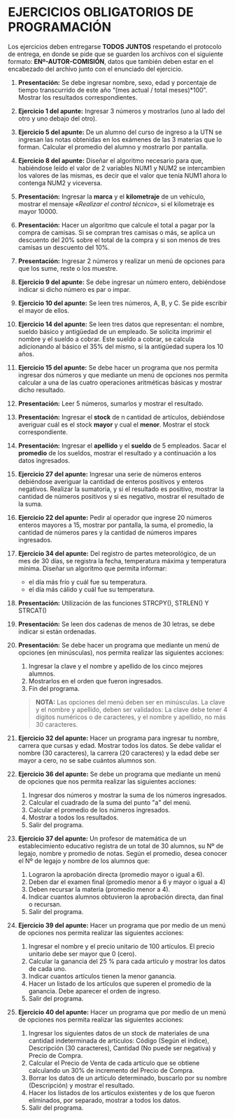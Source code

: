# EJERCICIOS OBLIGATORIOS DE PROGRAMACIÓN
Los ejercicios deben entregarse __TODOS JUNTOS__ respetando el protocolo de entrega, en donde se pide que se guarden los archivos con el siguiente formato: __ENº-AUTOR-COMISIÓN__, datos que también deben estar en el encabezado del archivo junto con el enunciado del ejercicio.

1. __Presentación:__ Se debe ingresar nombre, sexo, edad y porcentaje de tiempo transcurrido de este año “(mes actual / total meses)*100”. Mostrar los resultados correspondientes. 
1. __Ejercicio 1 del apunte:__ Ingresar 3 números y mostrarlos (uno al lado del otro y uno debajo del otro).
1. __Ejercicio 5 del apunte:__ De un alumno del curso de ingreso a la UTN se ingresan las notas obtenidas en los exámenes de las 3 materias que lo forman. Calcular el promedio del alumno y mostrarlo por pantalla.
1. __Ejercicio 8 del apunte:__ Diseñar el algoritmo necesario para que, habiéndose leído el valor de 2 variables NUM1 y NUM2 se intercambien los valores de las mismas, es decir que el valor que tenía NUM1 ahora lo contenga NUM2 y viceversa.
1. __Presentación:__ Ingresar la __marca__ y el __kilometraje__ de un vehículo,   mostrar el mensaje «_Realizar el control técnico_», si el kilometraje es mayor 10000. 
1. __Presentación:__ Hacer un algoritmo que calcule el total a pagar por la compra de camisas. Si se compran tres camisas o más, se aplica un descuento del 20% sobre el total de la compra y si son menos de tres camisas un descuento del 10%. 
1. __Presentación:__ Ingresar 2 números y realizar un menú de opciones para que los sume, reste o los muestre.
1. __Ejercicio 9 del apunte:__ Se debe ingresar un número entero, debiéndose indicar si dicho número es par o impar.
1. __Ejercicio 10 del apunte:__ Se leen tres números, A, B, y C. Se pide escribir el mayor de ellos.
1. __Ejercicio 14 del apunte:__ Se leen tres datos que representan: el nombre, sueldo básico y antigüedad de un empleado. Se solicita imprimir el nombre y el sueldo a cobrar. Este sueldo a cobrar, se calcula adicionando al básico el 35% del mismo, si la antigüedad supera los 10 años.
1. __Ejercicio 15 del apunte:__ Se debe hacer un programa que nos permita ingresar dos números y que mediante un menú de opciones nos permita calcular a una de las cuatro operaciones aritméticas básicas y mostrar dicho resultado.
1. __Presentación:__ Leer 5 números, sumarlos y mostrar el resultado.
1. __Presentación:__ Ingresar el __stock__ de n cantidad de artículos, debiéndose averiguar cuál es el stock __mayor__ y cual el __menor__. Mostrar el stock correspondiente. 
1. __Presentación:__ Ingresar el __apellido__ y el __sueldo__ de 5 empleados. Sacar el __promedio__ de los sueldos, mostrar el resultado y a continuación a los datos ingresados. 
1. __Ejercicio 27 del apunte:__ Ingresar una serie de números enteros debiéndose averiguar la cantidad de enteros positivos y enteros negativos. Realizar la sumatoria, y si el resultado es positivo, mostrar la cantidad de números positivos y si es negativo, mostrar el resultado de la suma.
1. __Ejercicio 22 del apunte:__ Pedir al operador que ingrese 20 números enteros mayores a 15, mostrar por pantalla, la suma, el promedio, la cantidad de números pares y la cantidad de números impares ingresados.
1. __Ejercicio 34 del apunte:__ Del registro de partes meteorológico, de un mes de 30 días, se registra la fecha, temperatura máxima y temperatura mínima. Diseñar un algoritmo que permita informar:
    * el día más frío y cuál fue su temperatura.
    * el día más cálido y cuál fue su temperatura.
1. __Presentación:__ Utilización de las funciones STRCPY(), STRLEN() Y STRCAT()
1. __Presentación:__ Se leen dos cadenas de menos de 30 letras, se debe indicar si están ordenadas.
1. __Presentación:__ Se debe hacer un programa que mediante un menú de opciones (en minúsculas), nos permita realizar las siguientes acciones:
    1. Ingresar la clave y el nombre y apellido de los cinco mejores alumnos.
    1. Mostrarlos en el orden que fueron ingresados.
    1. Fin del programa.
    
    > __NOTA:__ Las opciones del menú deben ser en minúsculas. La clave y el nombre y apellido, deben ser validados: La clave debe tener 4 dígitos numéricos o de caracteres, y el nombre y apellido, no más 30 caracteres.
1. __Ejercicio 32 del apunte:__ Hacer un programa para ingresar tu nombre, carrera que cursas y edad. Mostrar todos los datos. Se debe validar el nombre (30 caracteres), la carrera (20 caracteres) y la edad debe ser mayor a cero, no se sabe cuántos alumnos son.
1. __Ejercicio 36 del apunte:__ Se debe un programa que mediante un menú de opciones que nos permita realizar las siguientes acciones: 
    1. Ingresar dos números y mostrar la suma de los números ingresados.
    1. Calcular el cuadrado de la suma del punto "a" del menú.
    1. Calcular el promedio de los números ingresados.
    1. Mostrar a todos los resultados.
    1. Salir del programa.
1. __Ejercicio 37 del apunte:__ Un profesor de matemática de un establecimiento educativo registra de un total de 30 alumnos, su Nº de legajo, nombre y promedio de notas. Según el promedio, desea conocer el Nº de legajo y nombre de los alumnos que:
    1. Lograron la aprobación directa (promedio mayor o igual a 6).
    1. Deben dar el examen final (promedio menor a 6 y mayor o igual a 4)
    1. Deben recursar la materia (promedio menor a 4).
    1. Indicar cuantos alumnos obtuvieron la aprobación directa, dan final o recursan.
    1. Salir del programa.
1. __Ejercicio 39 del apunte:__ Hacer un programa que por medio de un menú de opciones nos permita realizar las siguientes acciones:
    1. Ingresar el nombre y el precio unitario de 100 artículos. El precio unitario debe
    ser mayor que 0 (cero).
    1. Calcular la ganancia del 25 % para cada artículo y mostrar los datos de cada
    uno.
    1. Indicar cuantos artículos tienen la menor ganancia.
    1. Hacer un listado de los artículos que superen el promedio de la ganancia.
    Debe aparecer el orden de ingreso.
    1. Salir del programa.
1. __Ejercicio 40 del apunte:__ Hacer un programa que por medio de un menú de opciones nos permita realizar las siguientes acciones:
    1. Ingresar los siguientes datos de un stock de materiales de una cantidad
    indeterminada de artículos: Código (Según el índice), Descripción (30
    caracteres), Cantidad (No puede ser negativa) y Precio de Compra.
    1. Calcular el Precio de Venta de cada artículo que se obtiene calculando un
    30% de incremento del Precio de Compra.
    1. Borrar los datos de un artículo determinado, buscarlo por su nombre
    (Descripción) y mostrar el resultado.
    1. Hacer los listados de los artículos existentes y de los que fueron eliminados,
    por separado, mostrar a todos los datos.
    1. Salir del programa.